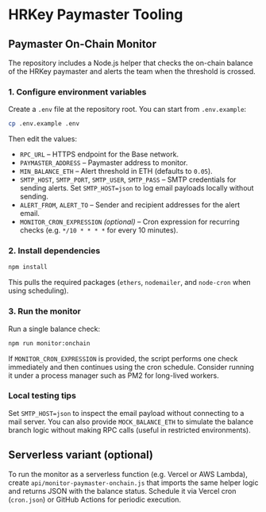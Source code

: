 # HRKey Paymaster Tooling

## Paymaster On-Chain Monitor

The repository includes a Node.js helper that checks the on-chain balance of the HRKey paymaster and alerts the team when the threshold is crossed.

### 1. Configure environment variables

Create a `.env` file at the repository root. You can start from `.env.example`:

```bash
cp .env.example .env
```

Then edit the values:

- `RPC_URL` – HTTPS endpoint for the Base network.
- `PAYMASTER_ADDRESS` – Paymaster address to monitor.
- `MIN_BALANCE_ETH` – Alert threshold in ETH (defaults to `0.05`).
- `SMTP_HOST`, `SMTP_PORT`, `SMTP_USER`, `SMTP_PASS` – SMTP credentials for sending alerts. Set `SMTP_HOST=json` to log email payloads locally without sending.
- `ALERT_FROM`, `ALERT_TO` – Sender and recipient addresses for the alert email.
- `MONITOR_CRON_EXPRESSION` *(optional)* – Cron expression for recurring checks (e.g. `*/10 * * * *` for every 10 minutes).

### 2. Install dependencies

```bash
npm install
```

This pulls the required packages (`ethers`, `nodemailer`, and `node-cron` when using scheduling).

### 3. Run the monitor

Run a single balance check:

```bash
npm run monitor:onchain
```

If `MONITOR_CRON_EXPRESSION` is provided, the script performs one check immediately and then continues using the cron schedule. Consider running it under a process manager such as PM2 for long-lived workers.

### Local testing tips

Set `SMTP_HOST=json` to inspect the email payload without connecting to a mail server. You can also provide `MOCK_BALANCE_ETH` to simulate the balance branch logic without making RPC calls (useful in restricted environments).

## Serverless variant (optional)

To run the monitor as a serverless function (e.g. Vercel or AWS Lambda), create `api/monitor-paymaster-onchain.js` that imports the same helper logic and returns JSON with the balance status. Schedule it via Vercel cron (`cron.json`) or GitHub Actions for periodic execution.
